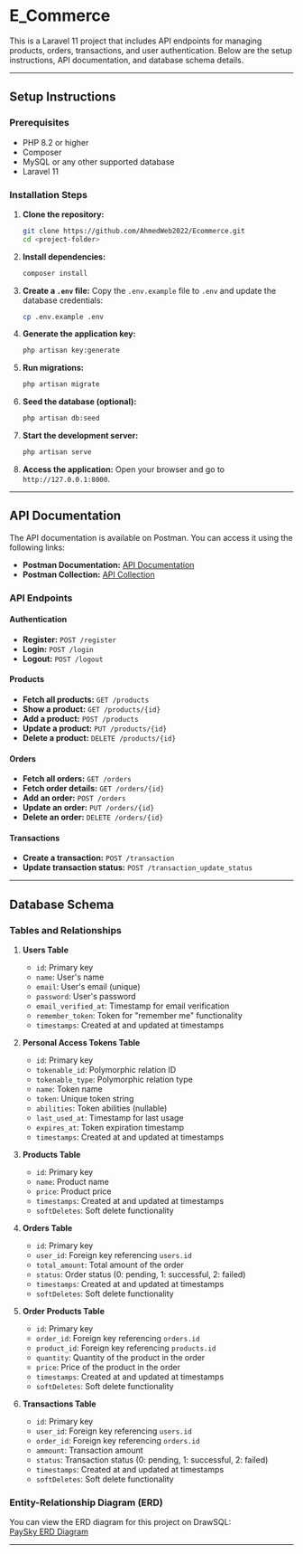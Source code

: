 

# E_Commerce

This is a Laravel 11 project that includes API endpoints for managing products, orders, transactions, and user authentication. Below are the setup instructions, API documentation, and database schema details.

---

## Setup Instructions

### Prerequisites
- PHP 8.2 or higher
- Composer
- MySQL or any other supported database
- Laravel 11

### Installation Steps

1. **Clone the repository:**
   ```bash
   git clone https://github.com/AhmedWeb2022/Ecommerce.git
   cd <project-folder>
   ```

2. **Install dependencies:**
   ```bash
   composer install
   ```

3. **Create a `.env` file:**
   Copy the `.env.example` file to `.env` and update the database credentials:
   ```bash
   cp .env.example .env
   ```

4. **Generate the application key:**
   ```bash
   php artisan key:generate
   ```

5. **Run migrations:**
   ```bash
   php artisan migrate
   ```

6. **Seed the database (optional):**
   ```bash
   php artisan db:seed
   ```

7. **Start the development server:**
   ```bash
   php artisan serve
   ```

8. **Access the application:**
   Open your browser and go to `http://127.0.0.1:8000`.

---

## API Documentation

The API documentation is available on Postman. You can access it using the following links:

- **Postman Documentation:** [API Documentation](https://crimson-space-30579.postman.co/workspace/6ad63876-1d24-48c2-9905-7fbfb8e34cfb/documentation/39361869-497c47ae-a8f1-4bcf-a468-c7efce26b8d1)
- **Postman Collection:** [API Collection](https://crimson-space-30579.postman.co/workspace/New-Team-Workspace~6ad63876-1d24-48c2-9905-7fbfb8e34cfb/collection/39361869-497c47ae-a8f1-4bcf-a468-c7efce26b8d1?action=share&creator=39361869)

### API Endpoints

#### Authentication
- **Register:** `POST /register`
- **Login:** `POST /login`
- **Logout:** `POST /logout`

#### Products
- **Fetch all products:** `GET /products`
- **Show a product:** `GET /products/{id}`
- **Add a product:** `POST /products`
- **Update a product:** `PUT /products/{id}`
- **Delete a product:** `DELETE /products/{id}`

#### Orders
- **Fetch all orders:** `GET /orders`
- **Fetch order details:** `GET /orders/{id}`
- **Add an order:** `POST /orders`
- **Update an order:** `PUT /orders/{id}`
- **Delete an order:** `DELETE /orders/{id}`

#### Transactions
- **Create a transaction:** `POST /transaction`
- **Update transaction status:** `POST /transaction_update_status`

---

## Database Schema

### Tables and Relationships

1. **Users Table**
   - `id`: Primary key
   - `name`: User's name
   - `email`: User's email (unique)
   - `password`: User's password
   - `email_verified_at`: Timestamp for email verification
   - `remember_token`: Token for "remember me" functionality
   - `timestamps`: Created at and updated at timestamps

2. **Personal Access Tokens Table**
   - `id`: Primary key
   - `tokenable_id`: Polymorphic relation ID
   - `tokenable_type`: Polymorphic relation type
   - `name`: Token name
   - `token`: Unique token string
   - `abilities`: Token abilities (nullable)
   - `last_used_at`: Timestamp for last usage
   - `expires_at`: Token expiration timestamp
   - `timestamps`: Created at and updated at timestamps

3. **Products Table**
   - `id`: Primary key
   - `name`: Product name
   - `price`: Product price
   - `timestamps`: Created at and updated at timestamps
   - `softDeletes`: Soft delete functionality

4. **Orders Table**
   - `id`: Primary key
   - `user_id`: Foreign key referencing `users.id`
   - `total_amount`: Total amount of the order
   - `status`: Order status (0: pending, 1: successful, 2: failed)
   - `timestamps`: Created at and updated at timestamps
   - `softDeletes`: Soft delete functionality

5. **Order Products Table**
   - `id`: Primary key
   - `order_id`: Foreign key referencing `orders.id`
   - `product_id`: Foreign key referencing `products.id`
   - `quantity`: Quantity of the product in the order
   - `price`: Price of the product in the order
   - `timestamps`: Created at and updated at timestamps
   - `softDeletes`: Soft delete functionality

6. **Transactions Table**
   - `id`: Primary key
   - `user_id`: Foreign key referencing `users.id`
   - `order_id`: Foreign key referencing `orders.id`
   - `ammount`: Transaction amount
   - `status`: Transaction status (0: pending, 1: successful, 2: failed)
   - `timestamps`: Created at and updated at timestamps
   - `softDeletes`: Soft delete functionality

### Entity-Relationship Diagram (ERD)
You can view the ERD diagram for this project on DrawSQL:  
[PaySky ERD Diagram](https://drawsql.app/teams/backend-110/diagrams/paysky)

---
